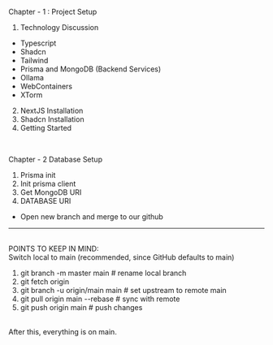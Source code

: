 Chapter - 1 : Project Setup <br>

1. Technology Discussion <br>

- Typescript
- Shadcn
- Tailwind
- Prisma and MongoDB (Backend Services)
- Ollama 
- WebContainers
- XTorm

2. NextJS Installation
3. Shadcn Installation
4. Getting Started
<br>

Chapter - 2 Database Setup <br>
1. Prisma init
2. Init prisma client
3. Get MongoDB URI
4. DATABASE URI <br>

- Open new branch and merge to our github

_________________________________________________________________

<br> POINTS TO KEEP IN MIND: <br>
Switch local to main (recommended, since GitHub defaults to main) <br>
1. git branch -m master main        # rename local branch
2. git fetch origin
3. git branch -u origin/main main   # set upstream to remote main
4. git pull origin main --rebase    # sync with remote
5. git push origin main             # push changes
<br>
After this, everything is on main.